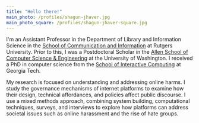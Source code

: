 ```yaml
---
title: "Hello there!"
main_photo: /profiles/shagun-jhaver.jpg
main_photo_square: /profiles/shagun-jhaver-square.jpg
---
```


I'm an Assistant Professor in the Department of Library and Information Science in the [School of Communication and Information](https://comminfo.rutgers.edu) at Rutgers University. Prior to this, I was a Postdoctoral Scholar in the [Allen School of Computer Science & Engineering](https://www.cs.washington.edu/) at the University of Washington. I received a PhD in computer science from the [School of Interactive Computing](https://ic.gatech.edu/) at Georgia Tech.

My research is focused on understanding and addressing online harms. I study the governance mechanisms of internet platforms to examine how their design, technical affordances, and policies affect public discourse. I use a mixed methods approach, combining system building, computational techniques, surveys, and interviews to explore how platforms can address societal issues such as online harassment and the rise of hate groups.